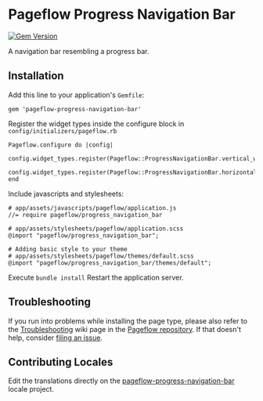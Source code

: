 # Pageflow Progress Navigation Bar

[![Gem Version](https://badge.fury.io/rb/pageflow-progress-navigation-bar.svg)](http://badge.fury.io/rb/pageflow-progress-navigation-bar)

A navigation bar resembling a progress bar.

## Installation

Add this line to your application's `Gemfile`:

    gem 'pageflow-progress-navigation-bar'

Register the widget types inside the configure block in `config/initializers/pageflow.rb`

    Pageflow.configure do |config|
      config.widget_types.register(Pageflow::ProgressNavigationBar.vertical_widget_type)
      config.widget_types.register(Pageflow::ProgressNavigationBar.horizontal_widget_type)
    end

Include javascripts and stylesheets:

    # app/assets/javascripts/pageflow/application.js
    //= require pageflow/progress_navigation_bar

    # app/assets/stylesheets/pageflow/application.scss
    @import "pageflow/progress_navigation_bar";

    # Adding basic style to your theme
    # app/assets/stylesheets/pageflow/themes/default.scss
    @import "pageflow/progress_navigation_bar/themes/default";

Execute `bundle install` Restart the application server.

## Troubleshooting

If you run into problems while installing the page type, please also refer to the
[Troubleshooting](https://github.com/codevise/pageflow/wiki/Troubleshooting) wiki
page in the [Pageflow  repository](https://github.com/codevise/pageflow). If that
doesn't help, consider
[filing an issue](https://github.com/codevise/pageflow-progress-navigation-bar/issues).

## Contributing Locales

Edit the translations directly on the
[pageflow-progress-navigation-bar](http://www.localeapp.com/projects/public?search=tf/pageflow-progress-navigation-bar)
locale project.
